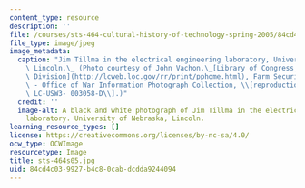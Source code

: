 ```yaml
---
content_type: resource
description: ''
file: /courses/sts-464-cultural-history-of-technology-spring-2005/84cd4c039927b4c80cabdcdda9244094_sts-464s05.jpg
file_type: image/jpeg
image_metadata:
  caption: "Jim Tillma in the electrical engineering laboratory, University of Nebraska,\
    \ Lincoln.\_ (Photo courtesy of John Vachon.\_[Library of Congress, Prints & Photographs\
    \ Division](http://lcweb.loc.gov/rr/print/pphome.html), Farm Security Administration\
    \ - Office of War Information Photograph Collection, \\[reproduction number:\_\
    \ LC-USW3- 003058-D\\].)"
  credit: ''
  image-alt: A black and white photograph of Jim Tillma in the electrical engineering
    laboratory. University of Nebraska, Lincoln.
learning_resource_types: []
license: https://creativecommons.org/licenses/by-nc-sa/4.0/
ocw_type: OCWImage
resourcetype: Image
title: sts-464s05.jpg
uid: 84cd4c03-9927-b4c8-0cab-dcdda9244094
---
```

